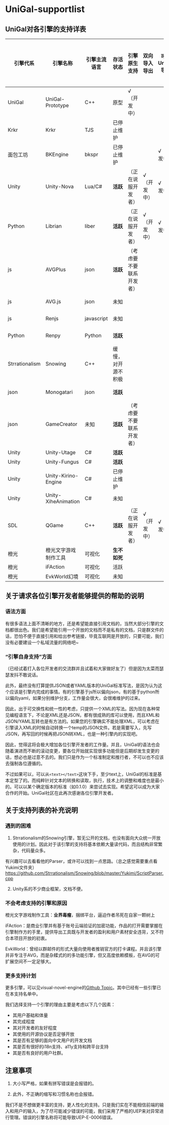 ﻿# UniGal-supportlist

## UniGal对各引擎的支持详表

| 引擎代系 | 引擎名称             | 引擎主流语言 | 存活状态     | 引擎原生支持             | 双向导入导出 | 可从Unigal导入 | 可导出为Unigal | 暂无支持计划 |
| -------- | -------------------- | ------------ | ------------ | ------------------------ | ------------ | -------------- | -------------- | ------------ |
| UniGal   | UniGal-Prototype     | C++          | 原型         | √（开发中）              |              |                |                |              |
| Krkr     | Krkr                 | TJS          | 已停止维护   |                          |              |                | √（开发中）    |              |
| 面包工坊 | BKEngine             | bkspr        | 已停止维护   |                          |              | √（开发中）    |                |              |
| Unity    | Unity-Nova           | Lua/C#           | **活跃**     | （正在说服开发者）       | √（开发中）  | √（开发中）    | √（开发中）    |              |
| Python   | Librian              | liber        | **活跃**     | （正在说服开发者）       | √（开发中）  | √（开发中）    | √（开发中）    |              |
| js       | AVGPlus              | json         | **活跃**     | （考虑要不要联系开发者） |              |                | √（开发中）    |              |
| js       | AVG.js               | json         | 未知         |                          |              |                | √（开发中）    |              |
| js       | Renjs                | javascript   | 未知         |                          |              |                | √（开发中）    |              |
| Python   | Renpy                | Python       | **活跃**     |                          |              |                | √（开发中）    |              |
| Strrationalism | Snowing              | C++          | 缓慢，对开源不积极   |                          |              |                |  √（艰难开发中）              |           |
| json     | Monogatari           | json         | **活跃**     |                          |              |                | √（开发中）    |              |
| json     | GameCreator          | 未知         | **活跃**     | （考虑要不要联系开发者） |              |                | √（开发中）    |              |
| Unity    | Unity-Utage          | C#           | **活跃**     |                          |              |                |                | √            |
| Unity    | Unity-Fungus         | C#           | **活跃**     |                          |              |                |                | √            |
| Unity    | Unity-Kirino-Engine  | C#           | 已停止维护   |                          |              |                |                | √            |
| Unity    | Unity-XiheAnimation  | C#           | 未知         |                          |              |                |                | √            |
| SDL      | QGame                | C++          | **活跃**     | （正在说服开发者）       | √（开发中）  | √（开发中）    | √（开发中）    |              |
| 橙光     | 橙光文字游戏制作工具 | 可视化       | **生不如死** |                          |              |                |                | √            |
| 橙光     | iFAction             | 可视化       | 活跃         |                          |              |                |                | √            |
| 橙光     | EvkWorld幻境         | 可视化       | 未知         |                          |              |                |                | √            |

## 关于请求各位引擎开发者能够提供的帮助的说明

### 语法方面

有很多语法上面不清晰的地方，还是希望能直接引用文档的，当然大部分引擎的文档都很出色。我们是希望能引用一个开放的文档而不是私有的文档，只是群文件的话，恐怕不便于直接引用和给出参考链接，毕竟互联网是开放的，只要可能，我们没有必要建设一个私域流量的网络吧~

### “引擎自身支持”方面

（已经试着打入各位开发者的交流群并且试着和大家做好友了）但是因为太菜而瑟瑟发抖不敢说话。

此外，最终没有打算提供JSON或者YAML版本的UniGal标准写法，是因为认为这个应该是引擎内完成的事情。有的引擎基于js所以偏向json，有的基于python所以偏向yaml，如果分别维护分支，工作量会很大，会很难维护的过来。

因此，出于可交换性和统一性的考虑，只提供一个XML的写法。因为现在各种常见编程语言下，不论是XML还是JSON，都有很成熟的库可以使用，而且XML和JSON/YAML互转也是有方法的。如果您的引擎确实不能处理XML，可以考虑在引擎读入XML的时候自动转换一个temp的JSON文件。若是需要写入，先写JSON，再写回的时候再把JSON转XML，也是一种引擎内的实现吧。

因此，觉得这将会极大增加各位引擎开发者的工作量。并且，UniGal的语法也会随着演进而不断的滚动变更，要各位开始就实现很多功能但是后期却发生变更的话，想必也是过意不去的。我们只是作为一个标准制定和推行者，不可以也不应该去强制各位遵循的。

不过如果可以，可以从```<text></text>```这块下手，至少text上，UniGal的标准是基本定型了的。而纯粹针对文本的转换和读取，执行，技术上的调整和难度也是最小的。可以以某个确定版本的标准（如0.1.0）来尝试去实现。希望这可以成为大家合作的开始。UniGal社区在此再次感谢各位引擎开发者。



## 关于支持列表的补充说明

### 遇到的困难

1. Strrationalism的Snowing引擎，暂无公开的文档，也没有面向大众统一开放使用的计划。因此对于该引擎的支持将基本依赖大量读代码，而且结构非常繁杂，代码量众多。

有兴趣可以去看看他的Parser，或许可以找到一点思路。（总之感觉需要重点看Yukimi文件夹）https://github.com/Strrationalism/Snowing/blob/master/Yukimi/ScriptParser.cpp

2. Unity系的不少商业框架，文档不便。

### 不会考虑支持的引擎和原因

橙光文字游戏制作工具：**业界毒瘤**，捆绑平台，逼迫作者吊死在自家一颗树上

iFAction：是商业引擎并有基于账号云端验证的加密功能，作品的打开需要掌握在引擎制作方的手里，提供导出工具既与开发者的盈利和用户素材安全违背，又不符合本项目开放的初衷。

EvkWorld：曾经以群邮件的形式大量向使用者推销官方的打卡课程。并且该引擎并非专注于AVG，而是杂糅式的的多功能引擎，但又高度依赖模板，在AVG的可扩展空间不一定足够大。

### 更多支持计划

更多引擎，可以见visual-novel-engine的[Github Topic](https://github.com/topics/visual-novel-engine)。其中已经有一些引擎已在本支持名单中。

我们选择支持一个引擎的理由主要是考虑以下几个因素：

+ 其用户基础和体量
+ 其完成程度
+ 其对开发者的友好程度
+ 其使用的开源协议是否足够开放
+ 其是否有足够的面向中文用户的开发文档
+ 其是否有很好的i18n支持、a11y支持和跨平台支持
+ 其是否有良好的用户社群。

## 注意事项

1. 大小写严格，如果有拼写错误是会报错的。

2. 此外，不正确的缩写和习惯名称也会报错。

我们不是不想做更丰富的支持，更人性化的支持。只是我们实在不能相信前端的输入和用户的输入，为了尽可能减少错误的可能，我们采用了严格的UEP来对异常进行管理。错误的引擎名称将可能导致UEP-E-0006错误。

